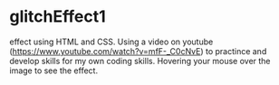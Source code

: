 # glitchEffect1
effect using HTML and CSS.
Using a video on youtube (https://www.youtube.com/watch?v=mfF-_C0cNvE) to practince and develop skills for my own coding skills. Hovering your mouse over the image to see the effect. 
